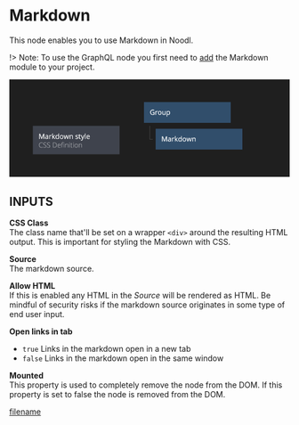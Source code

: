 # Markdown

This node enables you to use Markdown in Noodl.

!> Note: To use the GraphQL node you first need to [add](modules/markdown/markdown-guide.md) the Markdown module to your project.

<div class="ndl-images">
    <img src="/modules/markdown/markdown-nodes.png" class="ndl-image med"></img>  
</div>

## INPUTS

**CSS Class**  
The class name that'll be set on a wrapper `<div>` around the resulting HTML output. This is important for styling the Markdown with CSS.

**Source**  
The markdown source.

**Allow HTML**  
If this is enabled any HTML in the *Source* will be rendered as HTML. Be mindful of security risks if the markdown source originates in some type of end user input.

**Open links in tab**  
* `true` Links in the markdown open in a new tab
* `false` Links in the markdown open in the same window

**Mounted**  
This property is used to completely remove the node from the DOM. If this property is set to false the node is removed from the DOM.

[filename](../../../nodes/advanced-style.md ':include')